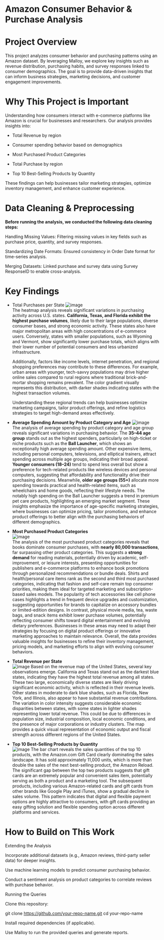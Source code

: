 # Amazon Consumer Behavior & Purchase Analysis

# Project Overview

This project analyzes consumer behavior and purchasing patterns using an Amazon dataset. By leveraging Malloy, we explore key insights such as revenue distribution, purchasing habits, and survey responses linked to consumer demographics. The goal is to provide data-driven insights that can inform business strategies, marketing decisions, and customer engagement improvements.

# Why This Project is Important

Understanding how consumers interact with e-commerce platforms like Amazon is crucial for businesses and researchers. Our analysis provides insights into:

* Total Revenue by region

* Consumer spending behavior based on demographics

* Most Purchased Product Categories
  
* Total Purchase by region

* Top 10 Best-Selling Products by Quantity

These findings can help businesses tailor marketing strategies, optimize inventory management, and enhance customer experience.

# Data Cleaning & Preprocessing

**Before running the analysis, we conducted the following data cleaning steps:**

Handling Missing Values: Filtering missing values in key fields such as purchase price, quantity, and survey responses.

Standardizing Date Formats: Ensured consistency in Order Date format for time-series analysis.

Merging Datasets: Linked purchase and survey data using Survey ResponseID to enable cross-analysis.

# Key Findings

* Total Purchases per State
![image](https://github.com/user-attachments/assets/80fd4cc6-07ea-4163-85c4-d77418a0809a)  
  The heatmap analysis reveals significant variations in purchasing activity across U.S. states. **California, Texas, and Florida exhibit the highest purchase volumes**, likely due to their large populations, diverse consumer bases, and strong economic activity. These states also have major metropolitan areas with high concentrations of e-commerce users. Conversely, states with smaller populations, such as Wyoming and Vermont, show significantly lower purchase totals, which aligns with their lower number of potential consumers and less urbanized infrastructure.

  Additionally, factors like income levels, internet penetration, and regional shopping preferences may contribute to these differences. For example, urban areas with younger, tech-savvy populations may drive higher online sales compared to rural regions where traditional brick-and-mortar shopping remains prevalent. The color gradient visually represents this distribution, with darker shades indicating states with the highest transaction volumes.

  Understanding these regional trends can help businesses optimize marketing campaigns, tailor product offerings, and refine logistics strategies to target high-demand areas effectively.
* **Average Spending Amount by Product Category and Age**
![image](https://github.com/user-attachments/assets/42921ea6-5de2-4be5-a7c7-66101aa2c517)  
  The analysis of average spending by product category and age group reveals significant variations in purchasing behavior. The **35–44 age group** stands out as the highest spenders, particularly on high-ticket or niche products such as the **Ball Launcher**, which shows an exceptionally high average spending amount. Other expensive items, including personal computers, televisions, and elliptical trainers, attract spending across multiple age groups, indicating their broad appeal. **Younger consumers (18–24)** tend to spend less overall but show a preference for tech-related products like wireless devices and personal computers, suggesting that affordability and functionality drive their purchasing decisions. Meanwhile, **older age groups (55+)** allocate more spending towards practical and health-related items, such as wheelchairs and home goods, reflecting their lifestyle needs. The notably high spending on the Ball Launcher suggests a trend in premium pet care products, highlighting an emerging market segment. These insights emphasize the importance of age-specific marketing strategies, where businesses can optimize pricing, tailor promotions, and enhance product offerings to better align with the purchasing behaviors of different demographics.
* **Most Purchased Product Categories**  
![image](https://github.com/user-attachments/assets/17574f8a-9bf5-422a-b937-d1d89d0fcb8e)  
  The analysis of the most purchased product categories reveals that books dominate consumer purchases, with **nearly 80,000 transactions**, far surpassing other product categories. This suggests a **strong demand** for reading materials, potentially driven by academic, self-improvement, or leisure interests, presenting opportunities for publishers and e-commerce platforms to enhance book promotions through personalized recommendations or bundle deals. Shirts and health/personal care items rank as the second and third most purchased categories, indicating that fashion and self-care remain top consumer priorities, making them ideal for targeted marketing and subscription-based sales models. The popularity of tech accessories like cell phone cases highlights a trend in frequent device upgrades and customization, suggesting opportunities for brands to capitalize on accessory bundles or limited-edition designs. In contrast, physical movie media, tea, waste bags, and snack items exhibit lower purchase volumes, potentially reflecting consumer shifts toward digital entertainment and evolving dietary preferences. Businesses in these areas may need to adapt their strategies by focusing on digital product offerings or innovative marketing approaches to maintain relevance. Overall, the data provides valuable insights for businesses to refine their inventory management, pricing models, and marketing efforts to align with evolving consumer behaviors.
* **Total Revenue per State**  
![image](https://github.com/user-attachments/assets/e16b93d7-658e-4a3e-ae59-6dcb9bc8fd7c)
  Based on the revenue map of the United States, several key observations emerge. California and Texas stand out as the darkest blue states, indicating they have the highest total revenue among all states. These two large, economically diverse states are likely driving significant economic activity, which is reflected in their revenue levels. Other states in moderate to dark blue shades, such as Florida, New York, and Illinois, also appear to have substantial revenue contributions. The variation in color intensity suggests considerable economic disparities between states, with some states in lighter shades representing lower total revenue. This could be due to differences in population size, industrial composition, local economic conditions, and the presence of major corporations or industry clusters. The map provides a quick visual representation of economic output and fiscal strength across different regions of the United States.
* **Top 10 Best-Selling Products by Quantity**  
![image](https://github.com/user-attachments/assets/692c6a3a-d0fc-4623-8f0e-eeadd280faa2)
  The bar chart reveals the sales quantities of the top 10 products, with the Amazon.com Gift Card clearly dominating the sales landscape. It has sold approximately 11,000 units, which is more than double the sales of the next best-selling product, the Amazon Reload. The significant gap between the top two products suggests that gift cards are an extremely popular and convenient sales item, potentially serving as both a product and a marketing tool. The subsequent products, including various Amazon-related cards and gift cards from other brands like Google Play and iTunes, show a gradual decline in sales volume. This pattern indicates that digital and flexible payment options are highly attractive to consumers, with gift cards providing an easy gifting solution and flexible spending option across different platforms and services.


# How to Build on This Work

Extending the Analysis

Incorporate additional datasets (e.g., Amazon reviews, third-party seller data) for deeper insights.

Use machine learning models to predict consumer purchasing behavior.

Conduct a sentiment analysis on product categories to correlate reviews with purchase behavior.

Running the Queries

Clone this repository:

git clone https://github.com/your-repo-name.git
cd your-repo-name

Install required dependencies (if applicable).

Use Malloy to run the provided queries and generate reports.



